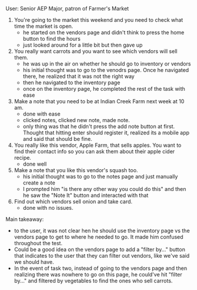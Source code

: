 User: Senior AEP Major, patron of Farmer's Market

1. You're going to the market this weekend and you need to check what time the market is open.
    - he started on the vendors page and didn't think to press the home button to find the hours
    - just looked around for a little bit but then gave up
2. You really want carrots and you want to see which vendors will sell them.
    - he was up in the air on whether he should go to inventory or vendors
    - his initial thought was to go to the venodrs page.  Once he navigated there, he realized that it was not the right way
    - then he navigated to the inventory page
    - once on the inventory page, he completed the rest of the task with ease
3. Make a note that you need to be at Indian Creek Farm next week at 10 am. 
    - done with ease
    - clicked notes, clicked new note, made note.
    - only thing was that he didn't press the add note button at first.  Thought that hitting enter should register it, realized its a mobile app and said that should be fine.
4. You really like this vendor, Apple Farm, that sells apples. You want to find their contact info so you can ask them about their apple cider recipe.
    - done well
5. Make a note that you like this vendor's squash too. 
    - his initial thought was to go to the notes page and just manually create a note
    - I prompted him "is there any other way you could do this" and then he saw the "Note It" button and interacted with that
6. Find out which vendors sell onion and take card.
    - done with no issues.

Main takeaway:
- to the user, it was not clear hen he should use the inventory page vs the vendors page to get to where he needed to go.  It made him confused throughout the test.  
- Could be a good idea on the vendors page to add a "filter by..." button that indicates to the user that they can filter out vendors, like we've said we should have. 
- In the event of task two, instead of going to the vendors page and then realizing there was nowhere to go on this page, he could've hit "filter by..." and filtered by vegetables to find the ones who sell carrots.